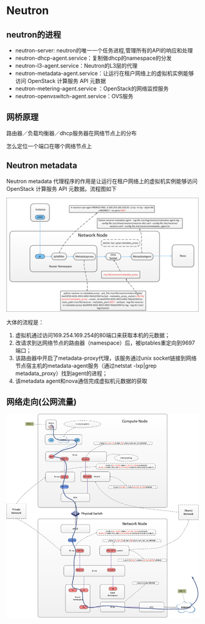 # Neutron

## neutron的进程

* neutron-server: neutron的唯一一个任务进程,管理所有的API的响应和处理
* neutron-dhcp-agent.service：复制做dhcp的namespace的分发
* neutron-l3-agent.service：Neutron的L3层的代理
* neutron-metadata-agent.service：让运行在租户网络上的虚拟机实例能够访问 OpenStack 计算服务 API 元数据
* neutron-metering-agent.service ：OpenStack的网络监控服务  
* neutron-openvswitch-agent.service：OVS服务

## 网桥原理

路由器／负载均衡器／dhcp服务器在网络节点上的分布

怎么定位一个端口在哪个网络节点上

## Neutron metadata

Neutron metadata 代理程序的作用是让运行在租户网络上的虚拟机实例能够访问 OpenStack 计算服务 API 元数据。流程图如下

![](/assets/neutron-metadata.png)

大体的流程是：

1. 虚拟机通过访问169.254.169.254的80端口来获取本机的元数据；
2. 改请求到达网络节点的路由器（namespace）后，被iptables重定向到9697端口；
3. 该路由器中开启了metadata-proxy代理，该服务通过unix socket链接到网络节点宿主机的metadata-agent服务（通过netstat -lxp\|grep metadata\_proxy）找到agent的进程；
4. 该metadata agent和nova通信完成虚拟机元数据的获取

## 网络走向\(公网流量\)

![](/assets/neutron-net2.png)

